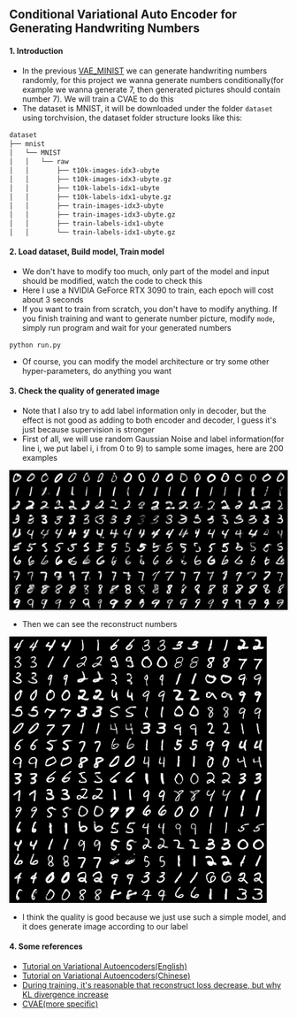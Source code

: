 ## Conditional Variational Auto Encoder for Generating Handwriting Numbers

#### 1. Introduction
- In the previous [VAE_MINIST](../VAE_MNIST) we can generate handwriting numbers randomly, for this project we wanna generate numbers conditionally(for example we wanna generate 7, then generated pictures should contain number 7). We will train a CVAE to do this
- The dataset is MNIST, it will be downloaded under the folder `dataset` using torchvision, the dataset folder structure looks like this:
```text
dataset
├── mnist
│   └── MNIST
│   │   └── raw
│   │       ├── t10k-images-idx3-ubyte
│   │       ├── t10k-images-idx3-ubyte.gz
│   │       ├── t10k-labels-idx1-ubyte
│   │       ├── t10k-labels-idx1-ubyte.gz
│   │       ├── train-images-idx3-ubyte
│   │       ├── train-images-idx3-ubyte.gz
│   │       ├── train-labels-idx1-ubyte
│   │       └── train-labels-idx1-ubyte.gz
```

#### 2. Load dataset, Build model, Train model
- We don't have to modify too much, only part of the model and input should be modified, watch the code to check this
- Here I use a NVIDIA GeForce RTX 3090 to train, each epoch will cost about 3 seconds
- If you want to train from scratch, you don't have to modify anything. If you finish training and want to generate number picture, modify `mode`, simply run program and wait for your generated numbers
```shell
python run.py
```
- Of course, you can modify the model architecture or try some other hyper-parameters, do anything you want

#### 3. Check the quality of generated image
- Note that I also try to add label information only in decoder, but the effect is not good as adding to both encoder and decoder, I guess it's just because supervision is stronger
- First of all, we will use random Gaussian Noise and label information(for line i, we put label i, i from 0 to 9) to sample some images, here are 200 examples

![sample numbers](gen/sample.png)

- Then we can see the reconstruct numbers

![](gen/reconstruct.png)

- I think the quality is good because we just use such a simple model, and it does generate image according to our label

#### 4. Some references
- [Tutorial on Variational Autoencoders(English)](https://arxiv.org/pdf/1606.05908.pdf)
- [Tutorial on Variational Autoencoders(Chinese)](https://zhuanlan.zhihu.com/p/348498294)
- [During training, it's reasonable that reconstruct loss decrease, but why KL divergence increase](https://www.cnblogs.com/BlueBlueSea/p/13149464.html)
- [CVAE(more specific)](https://zhuanlan.zhihu.com/p/611498730)